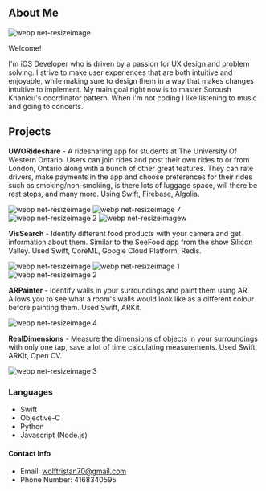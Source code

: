 ## About Me

![webp net-resizeimage](https://user-images.githubusercontent.com/24685539/38385800-dce52236-38e0-11e8-94a7-2540bf178f64.jpg)

Welcome!

I'm iOS Developer who is driven by a passion for UX design and problem solving.  I strive to make user experiences that are both intuitive and enjoyable, while making sure to design them in a way that makes changes intuitive to implement.  My main goal right now is to master Soroush Khanlou's coordinator pattern.  When i'm not coding I like listening to music and going to concerts.



## Projects


**UWORideshare** -  A ridesharing app for students at The University Of Western Ontario. Users can join rides and post their own rides to or from London, Ontario along with a bunch of other great features. They can rate drivers, make payments in the app and choose preferences for their rides such as smoking/non-smoking, is there lots of luggage space, will there be rest stops, and many more.  Using Swift, Firebase, Algolia.

![webp net-resizeimage](https://user-images.githubusercontent.com/24685539/38383915-bd3ac6d4-38db-11e8-9c70-3eb17fc8337c.png)
![webp net-resizeimage 7](https://user-images.githubusercontent.com/24685539/38383921-c05d1f6a-38db-11e8-9596-8c160d73a90b.png)
![webp net-resizeimage 2](https://user-images.githubusercontent.com/24685539/38383932-c6f677b8-38db-11e8-82f6-68112d7176c4.png)
![webp net-resizeimagew](https://user-images.githubusercontent.com/24685539/38383938-c8de2846-38db-11e8-8ffa-e9a87ef1b493.png)



**VisSearch** - Identify different food products with your camera and get information about them.  Similar to the SeeFood app from the show Silicon Valley.  Used Swift, CoreML, Google Cloud Platform, Redis.

![webp net-resizeimage](https://user-images.githubusercontent.com/24685539/38384982-a1dd63a8-38de-11e8-9a63-7c87ac7dc278.jpg)
![webp net-resizeimage 1](https://user-images.githubusercontent.com/24685539/38384981-a1cfc31a-38de-11e8-813f-30cb963e6ab3.jpg)
![webp net-resizeimage 2](https://user-images.githubusercontent.com/24685539/38384980-a1c0bece-38de-11e8-8121-e30a3edc70b9.jpg)



**ARPainter** - Identify walls in your surroundings and paint them using AR.  Allows you to see what a room's walls would look like as a different colour before painting them.  Used Swift, ARKit.

![webp net-resizeimage 4](https://user-images.githubusercontent.com/24685539/38384978-a1a2493a-38de-11e8-9baa-5aafe78c1817.jpg)



**RealDimensions** - Measure the dimensions of objects in your surroundings with only one tap,  save a lot of time calculating measurements.  Used Swift, ARKit, Open CV.

![webp net-resizeimage 3](https://user-images.githubusercontent.com/24685539/38384979-a1b0c26c-38de-11e8-9644-2865d88e3930.jpg)



### Languages

* Swift
* Objective-C
* Python
* Javascript (Node.js)



#### Contact Info

* Email: wolftristan70@gmail.com
* Phone Number: 4168340595
